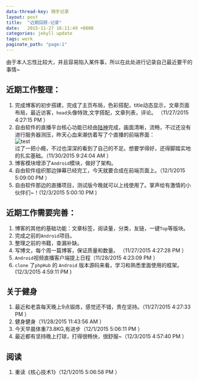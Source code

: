 ```yaml
---
data-thread-key: 随手记录
layout: post
title:  "近期回顾-记录"
date:   2015-11-27 16:11:49 +0800 
categories: jekyll update
tags: work 
paginate_path: "page:1"
---
```

由于本人忘性比较大，并且容易陷入某件事，所以在此处进行记录自己最近要干的事情~

近期工作整理：
-------
1. 完成博客的初步搭建，完成了主页布局，色彩搭配，title动态显示，文章页面布局，最近访客，`head`头像特效,文字搭配，文章列表，评论。 （11/27/2015 4:27:15 PM ）
2. 自由软件的直播平台核心功能已经由[陆神](https://ilulu.xyz/)完成，画面清晰，流畅，不过还没有进行服务器测压，昨天心血来潮仿着写了个直播的前端界面：   
![test](http://7xofac.com1.z0.glb.clouddn.com/zhibo2.jpg)     
  过了一把小瘾，不过也深深的看到了自己的不足。想要学得好，还得脚踏实地的扎实基础。（11/30/2015 9:24:04 AM ）
3. 博客模块增添了`Android`模块，做好了架构。
4. 自由软件组织那边弹幕已经完工，今天就要合成在前端页面上。（12/1/2015 5:09:00 PM ）
5. 自由软件那边的直播项目，测试版今晚就可以上线使用了。掌声给有激情的小伙伴们~！(12/3/2015 5:00:10 PM )

近期工作需要完善：
-----------
1. 博客的其他的基础功能：文章标签，阅读量，分类，友链，一键`Top`等版块。
2. 完成之前的`Android`项目。
3. 整理之前的书籍，查漏补缺。
4. 写博文，每个周一篇博客，保证质量和数量。 （11/27/2015 4:27:28 PM ）
5. `Android`视频直播客户端提上日程（11/28/2015 4:23:09 PM ）
6. `clone` 了`phpHub` 的 `Android` 版本源码来看，学习和熟悉里面使用的框架。(12/3/2015 4:59:11 PM )


关于健身
----

1. 最近和老袁每天晚上9点锻炼，感觉还不错，贵在坚持。（11/27/2015 4:27:33 PM ）
2. 健身健身（11/28/2015 11:43:56 AM ）
3. 今天早晨体重73.8KG,有进步（12/1/2015 5:06:11 PM ）
4. 最近都有坚持晚上打球，打得很畅快，很舒服~（12/3/2015 4:57:40 PM ）

阅读
--
1. 重读《核心技术1》（12/1/2015 5:06:58 PM ）